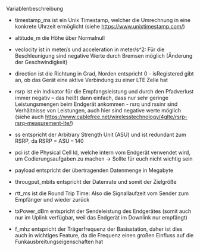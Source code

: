 Variablenbeschreibung

- timestamp_ms ist ein Unix Timestamp, welcher die Umrechnung in eine konkrete Uhrzeit ermöglicht (siehe https://www.unixtimestamp.com/)

- altitude_m die Höhe über Normalnull

- veclocity ist in meter/s und acceleration in meter/s^2: Für die Beschleunigung sind negative Werte durch Bremsen möglich (Änderung der Geschwindigkeit)

- direction ist die Richtung in Grad, Norden entspricht 0 - isRegistered gibt an, ob das Gerät eine aktive Verbindung zu einer LTE Zelle hat

- rsrp ist ein Indikator für die Empfangsleistung und durch den Pfadverlust immer negativ – das heißt dann einfach, dass nur sehr geringe Leistungsmengen beim Endgerät ankommen - rsrq und rssinr sind Verhältnisse von Leistungen, auch hier sind negative werte möglich (siehe auch https://www.cablefree.net/wirelesstechnology/4glte/rsrp-rsrq-measurement-lte/)

- ss entspricht der Arbitrary Strength Unit (ASU) und ist redundant zum RSRP, da RSRP = ASU – 140

- pci ist die Physical Cell Id, welche intern vom Endgerät verwendet wird, um Codierungsaufgaben zu machen -> Sollte für euch nicht wichtig sein

- payload entspricht der übertragenden Datenmenge in Megabyte

- througput_mbits entspricht der Datenrate und somit der Zielgröße

- rtt_ms ist die Round Trip Time: Also die Signallaufzeit vom Sender zum Empfänger und wieder zurück

- txPower_dBm entspricht der Sendeleistung des Endgerätes (somit auch nur im Uplink verfügbar, weil das Endgerät im Downlink nur empfängt)

- f_mhz entspricht der Trägerfrequenz der Basisstation, daher ist dies auch in wichtiges Feature, da die Frequenz einen großen Einfluss auf die Funkausbreitungseigenschaften hat 